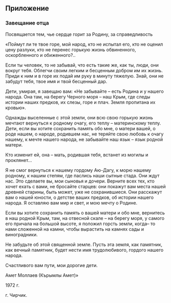 ## Приложение

### Завещание отца

Посвящается тем, чье сердце горит за Родину, за справедливость

«Поймут ли те твое горе, мой народ, кто не испытал его, кто не оценил цену разлуки, кто не перенес горькую жизнь обвиненного, оскорбленного и обиженного?..

Если ты человек, то не забывай, что есть такие же, как ты, люди, они вокруг тебя.
Облегчи своим легким и бесценным добром им их жизнь.
Приди к ним и в горе их подай им руку в минуту тяжелую.
Знай, они не забудут тебя, твое имя и твой бесценный дар.

Дети, умирая, я завещаю вам:
«Не забывайте – есть Родина и у нашего народа.
Она там, на берегу Черного моря – наш Крым, где следы истории наших предков, их слезы, горе и плач.
Земля пропитана их кровью».

Однажды выселенные с этой земли, они всю свою горькую жизнь мечтают вернуться к родному очагу, его теплу – материнскому теплу.
Дети, если вы хотите сохранить память обо мне, о матери вашей, о роде нашем, о народе, родившем нас, не теряйте свою любовь к очагу нашему, к мечте нашего народа, не забывайте наш язык – язык родной матери.

Кто изменит ей, она – мать, родившая тебя, встанет из могилы и проклянет…

Я не смог вернуться к нашему гордому Аю-Дагу, к морю нашему родному, к нашим степям, где паслись наши сытные стада.
Они ждут нас.
Это сделаете вы, мои сыновья и дочери.
Верните всех тех, кто хочет ехать с вами, не бросайте старцев: они покажут вам места нашей древней старины, быть может, уже не сохранившиеся.
Они расскажут вам о нашей юности, о детстве ваших предков, об истории нашего народа.
Я оставляю вам мир и свет, и мою мечту о Родине.

Если вы хотите сохранить память о вашей матери и обо мне, вернитесь в наш родной Крым, там, на отвесной скале – на берегу моря, у самого его причала на большой высоте, я положил горсть земли, когда– то нами сложенной на камни, чтобы вырастить на камнях сады и виноградники.

Не забудьте об этой священной земле.
Пусть эта земля, как памятник, как вечный памятник, будет нести имя трудолюбивого, гордого нашего народа.

Счастливого вам пути, мои дорогие дети.

Амет Моллаев (Кърымлы Амет)»

1972 г.

г. Чирчик.

